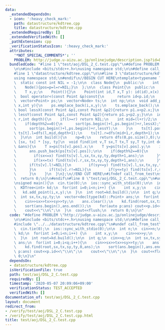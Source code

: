```yaml
---
data:
  _extendedDependsOn:
  - icon: ':heavy_check_mark:'
    path: datastructure/kdtree.cpp
    title: datastructure/kdtree.cpp
  _extendedRequiredBy: []
  _extendedVerifiedWith: []
  _pathExtension: cpp
  _verificationStatusIcon: ':heavy_check_mark:'
  attributes:
    '*NOT_SPECIAL_COMMENTS*': ''
    PROBLEM: http://judge.u-aizu.ac.jp/onlinejudge/description.jsp?id=DSL_2_C
  bundledCode: "#line 1 \"test/aoj/DSL_2_C.test.cpp\"\n#define PROBLEM \"http://judge.u-aizu.ac.jp/onlinejudge/description.jsp?id=DSL_2_C\"\
    \n\n#include <bits/stdc++.h>\nusing namespace std;\n\n#define call_from_test\n\
    #line 1 \"datastructure/kdtree.cpp\"\n\n#line 3 \"datastructure/kdtree.cpp\"\n\
    using namespace std;\n#endif\n//BEGIN CUT HERE\ntemplate<typename T>\nstruct KDTree{\n\
    \  static const int NIL = -1;\n\n  class Node{\n  public:\n    int pos,p,l,r;\n\
    \    Node(){pos=p=l=r=NIL;}\n  };\n\n  class Point{\n  public:\n    int id;\n\
    \    T x,y;\n    Point(){}\n    Point(int id,T x,T y): id(id),x(x),y(y){}\n  \
    \  bool operator<(const Point &p)const{\n      return id<p.id;\n    }\n  };\n\n\
    \  vector<Point> ps;\n  vector<Node> ts;\n  int np;\n\n  void add_point(int i,int\
    \ x,int y){\n    ps.emplace_back(i,x,y);\n    ts.emplace_back();\n  }\n\n  static\
    \ bool lessX(const Point &p1,const Point &p2){return p1.x<p2.x;}\n  static bool\
    \ lessY(const Point &p1,const Point &p2){return p1.y<p2.y;}\n\n  int dfs(int l,int\
    \ r,int depth){\n    if(l>=r) return NIL;\n    int mid=(l+r)/2;\n    int t=np++;\n\
    \    if(depth%2==0){\n      sort(ps.begin()+l,ps.begin()+r,lessX);\n    }else{\n\
    \      sort(ps.begin()+l,ps.begin()+r,lessY);\n    }\n    ts[t].pos=mid;\n   \
    \ ts[t].l=dfs(l,mid,depth+1);\n    ts[t].r=dfs(mid+1,r,depth+1);\n    return t;\n\
    \  }\n\n  int build(){\n    np=0;\n    return dfs(0,ps.size(),0);\n  }\n\n  //\
    \ [sx, tx] * [sy, ty]\n  void find(int v,T sx,T tx,T sy,T ty,int depth,vector<Point>\
    \ &ans){\n    T x=ps[ts[v].pos].x;\n    T y=ps[ts[v].pos].y;\n    if(sx<=x&&x<=tx&&sy<=y&&y<=ty)\n\
    \      ans.push_back(ps[ts[v].pos]);\n\n    if(depth%2==0){\n      if(ts[v].l!=NIL){\n\
    \        if(sx<=x) find(ts[v].l,sx,tx,sy,ty,depth+1,ans);\n      }\n      if(ts[v].r!=NIL){\n\
    \        if(x<=tx) find(ts[v].r,sx,tx,sy,ty,depth+1,ans);\n      }\n    }else{\n\
    \      if(ts[v].l!=NIL){\n        if(sy<=y) find(ts[v].l,sx,tx,sy,ty,depth+1,ans);\n\
    \      }\n      if(ts[v].r!=NIL){\n        if(y<=ty) find(ts[v].r,sx,tx,sy,ty,depth+1,ans);\n\
    \      }\n    }\n  }\n};\n//END CUT HERE\n#ifndef call_from_test\nsigned main(){\n\
    \  return 0;\n}\n#endif\n#line 8 \"test/aoj/DSL_2_C.test.cpp\"\n#undef call_from_test\n\
    \nsigned main(){\n  cin.tie(0);\n  ios::sync_with_stdio(0);\n\n  int n;\n  cin>>n;\n\
    \  KDTree<int> kd;\n  for(int i=0;i<n;i++) {\n    int x,y;\n    cin>>x>>y;\n \
    \   kd.add_point(i,x,y);\n  }\n  int root=kd.build();\n\n  int q;\n  cin>>q;\n\
    \  int sx,tx,sy,ty;\n  vector<decltype(kd)::Point> ans;\n  for(int i=0;i<q;i++){\n\
    \    cin>>sx>>tx>>sy>>ty;\n    ans.clear();\n    kd.find(root,sx,tx,sy,ty,0,ans);\n\
    \    sort(ans.begin(),ans.end());\n    for(auto p:ans) cout<<p.id<<\"\\n\";\n\
    \    cout<<\"\\n\";\n  }\n  cout<<flush;\n  return 0;\n}\n"
  code: "#define PROBLEM \"http://judge.u-aizu.ac.jp/onlinejudge/description.jsp?id=DSL_2_C\"\
    \n\n#include <bits/stdc++.h>\nusing namespace std;\n\n#define call_from_test\n\
    #include \"../../datastructure/kdtree.cpp\"\n#undef call_from_test\n\nsigned main(){\n\
    \  cin.tie(0);\n  ios::sync_with_stdio(0);\n\n  int n;\n  cin>>n;\n  KDTree<int>\
    \ kd;\n  for(int i=0;i<n;i++) {\n    int x,y;\n    cin>>x>>y;\n    kd.add_point(i,x,y);\n\
    \  }\n  int root=kd.build();\n\n  int q;\n  cin>>q;\n  int sx,tx,sy,ty;\n  vector<decltype(kd)::Point>\
    \ ans;\n  for(int i=0;i<q;i++){\n    cin>>sx>>tx>>sy>>ty;\n    ans.clear();\n\
    \    kd.find(root,sx,tx,sy,ty,0,ans);\n    sort(ans.begin(),ans.end());\n    for(auto\
    \ p:ans) cout<<p.id<<\"\\n\";\n    cout<<\"\\n\";\n  }\n  cout<<flush;\n  return\
    \ 0;\n}\n"
  dependsOn:
  - datastructure/kdtree.cpp
  isVerificationFile: true
  path: test/aoj/DSL_2_C.test.cpp
  requiredBy: []
  timestamp: '2020-05-07 20:09:06+09:00'
  verificationStatus: TEST_ACCEPTED
  verifiedWith: []
documentation_of: test/aoj/DSL_2_C.test.cpp
layout: document
redirect_from:
- /verify/test/aoj/DSL_2_C.test.cpp
- /verify/test/aoj/DSL_2_C.test.cpp.html
title: test/aoj/DSL_2_C.test.cpp
---
```

